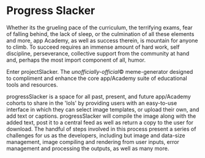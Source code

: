 # Progress Slacker

Whether its the grueling pace of the curriculum, the terrifying exams, fear of falling behind, the lack of sleep, or the culmination of all these elements and more, app Academy, as well as success therein, is mountain for anyone to climb. To succeed requires an immense amount of hard work, self discipline, perseverance, collective support from the community at hand and, perhaps the most import component of all, humor.

Enter projectSlacker. The *unofficially-official*© meme-generator designed to compliment and enhance the core app/Academy suite of educational tools and resources.

progressSlacker is a space for all past, present, and future app/Academy cohorts to share in the 'lols' by providing users with an easy-to-use interface in which they can select image templates, or upload their own, and add text or captions. progressSlacker will compile the image along with the added text, post it to a central feed as well as return a copy to the user for download. The handful of steps involved in this process present a series of challenges for us as the developers, including but image and data-size management, image compiling and rendering from user inputs, error management and processing the outputs, as well as many more.
